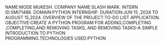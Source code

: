 NAME:MODE MUKESH. COMPANY NAME:SLASH MARK. INTERN ID:SMI71488. DOMAIN:PYTHON INTERNSHIP. DURATION:JUN 15 ,2024 TO AUGUST 15,2024. OVERVIEW OF THE PROJECT:TO-DO LIST APPLICATION. OBJECTIVE:CREATE A PYTHON PROGRAM FOR ADDING,COMPLETING ,COMPLETING,AND REMOVING TASKS, AND REMOVING TASKS-A SIMPLE INTRODUCTION TO PYTHON PROGRAMMING.TECHNOLOGIES USED:PYTHON
